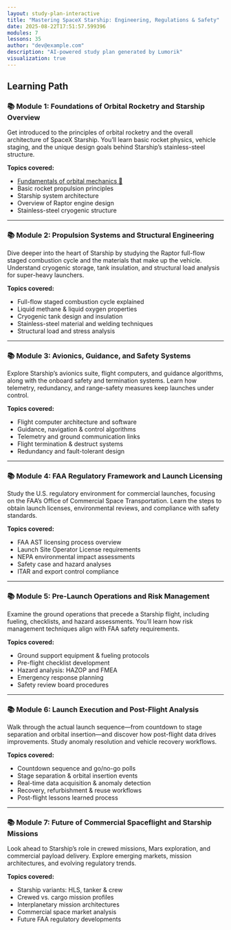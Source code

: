 ```yaml
---
layout: study-plan-interactive
title: "Mastering SpaceX Starship: Engineering, Regulations & Safety"
date: 2025-08-22T17:51:57.599396
modules: 7
lessons: 35
author: "dev@example.com"
description: "AI-powered study plan generated by Lumorik"
visualization: true
---
```


## Learning Path

### 📚 Module 1: Foundations of Orbital Rocketry and Starship Overview

Get introduced to the principles of orbital rocketry and the overall architecture of SpaceX Starship. You’ll learn basic rocket physics, vehicle staging, and the unique design goals behind Starship’s stainless-steel structure.

**Topics covered:**

- [Fundamentals of orbital mechanics 📖](https://lumorikllc.github.io/learn/content/00000000-0000-0000-0000-000000000000/6c716b49-d10b-49f1-998e-ed52e40ad667)
- Basic rocket propulsion principles
- Starship system architecture
- Overview of Raptor engine design
- Stainless-steel cryogenic structure

---

### 📚 Module 2: Propulsion Systems and Structural Engineering

Dive deeper into the heart of Starship by studying the Raptor full-flow staged combustion cycle and the materials that make up the vehicle. Understand cryogenic storage, tank insulation, and structural load analysis for super-heavy launchers.

**Topics covered:**

- Full-flow staged combustion cycle explained
- Liquid methane & liquid oxygen properties
- Cryogenic tank design and insulation
- Stainless-steel material and welding techniques
- Structural load and stress analysis

---

### 📚 Module 3: Avionics, Guidance, and Safety Systems

Explore Starship’s avionics suite, flight computers, and guidance algorithms, along with the onboard safety and termination systems. Learn how telemetry, redundancy, and range-safety measures keep launches under control.

**Topics covered:**

- Flight computer architecture and software
- Guidance, navigation & control algorithms
- Telemetry and ground communication links
- Flight termination & destruct systems
- Redundancy and fault-tolerant design

---

### 📚 Module 4: FAA Regulatory Framework and Launch Licensing

Study the U.S. regulatory environment for commercial launches, focusing on the FAA’s Office of Commercial Space Transportation. Learn the steps to obtain launch licenses, environmental reviews, and compliance with safety standards.

**Topics covered:**

- FAA AST licensing process overview
- Launch Site Operator License requirements
- NEPA environmental impact assessments
- Safety case and hazard analyses
- ITAR and export control compliance

---

### 📚 Module 5: Pre-Launch Operations and Risk Management

Examine the ground operations that precede a Starship flight, including fueling, checklists, and hazard assessments. You’ll learn how risk management techniques align with FAA safety requirements.

**Topics covered:**

- Ground support equipment & fueling protocols
- Pre-flight checklist development
- Hazard analysis: HAZOP and FMEA
- Emergency response planning
- Safety review board procedures

---

### 📚 Module 6: Launch Execution and Post-Flight Analysis

Walk through the actual launch sequence—from countdown to stage separation and orbital insertion—and discover how post-flight data drives improvements. Study anomaly resolution and vehicle recovery workflows.

**Topics covered:**

- Countdown sequence and go/no-go polls
- Stage separation & orbital insertion events
- Real-time data acquisition & anomaly detection
- Recovery, refurbishment & reuse workflows
- Post-flight lessons learned process

---

### 📚 Module 7: Future of Commercial Spaceflight and Starship Missions

Look ahead to Starship’s role in crewed missions, Mars exploration, and commercial payload delivery. Explore emerging markets, mission architectures, and evolving regulatory trends.

**Topics covered:**

- Starship variants: HLS, tanker & crew
- Crewed vs. cargo mission profiles
- Interplanetary mission architectures
- Commercial space market analysis
- Future FAA regulatory developments

